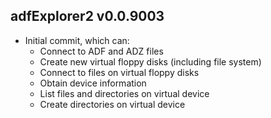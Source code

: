 adfExplorer2 v0.0.9003
-------------

  * Initial commit, which can:
    * Connect to ADF and ADZ files
    * Create new virtual floppy disks (including file system)
    * Connect to files on virtual floppy disks
    * Obtain device information
    * List files and directories on virtual device
    * Create directories on virtual device